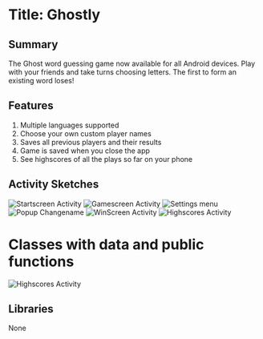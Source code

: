 # Title: Ghostly

## Summary
The Ghost word guessing game now available for all Android devices. Play with your friends and take turns choosing letters. The first to form an existing word loses!

## Features 
1. Multiple languages supported
2. Choose your own custom player names
3. Saves all previous players and their results
4. Game is saved when you close the app
5. See highscores of all the plays so far on your phone

## Activity Sketches
![Startscreen Activity](1.png)
![Gamescreen Activity](2.png)
![Settings menu](3.png)
![Popup Changename](4.png)
![WinScreen Activity](5.png)
![Highscores Activity](6.png)

# Classes with data and public functions
![Highscores Activity](classes.jpg)

## Libraries
None
